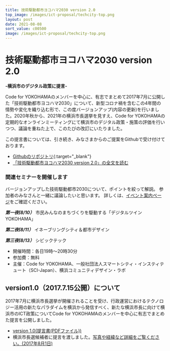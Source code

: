 ```yaml
---
title: 技術駆動都市ヨコハマ2030 version 2.0
top_image: /images/ict-proposal/techcity-top.png
layout: post
date: 2021-08-08
sort_value: c00500
image: /images/ict-proposal/techcity-top.png
---
```


# 技術駆動都市ヨコハマ2030 version 2.0

**-横浜市のデジタル政策に提言-**

Code for YOKOHAMAのメンバーを中心に、有志でまとめて2017年7月に公開した「技術駆動都市ヨコハマ2030」について、新型コロナ禍を含むこの4年間の情勢や変化を織り込む形で、この度バージョンアップ(内容の更新)を行いました。2020年秋から、2021年の横浜市長選挙を見すえ、Code for YOKOHAMAの定期的なオンラインミーティングにて横浜市のデジタル政策・施策の評価を行いつつ、議論を重ねた上で、このたびの改訂にいたりました。

この提言書については、引き続き、みなさまからのご提案をGithubで受け付けております。

* [Githubのリポジトリ](https://github.com/Code4Yokohama/ICTProposal){:target="_blank"}
* [「技術駆動都市ヨコハマ2030 version 2.0」の全文を読む](/ict-proposal/full-text/)  


### 関連セミナーを開催します

バージョンアップした技術駆動都市2030について、ポイントを絞って解説。
参加者のみなさんと一緒に議論したいと思います。
詳しくは、[イベント案内ページ](https://imagineyokohama.peatix.com)をご確認ください。

***第一夜(8/10）***
市民みんなのまちづくりを駆動する「デジタルツインYOKOHAMA」

***第二夜(8/11）***
イネーブリングシティ＆都市デザイン  

***第三夜(8/13）***
シビックテック  

- 開催時間：各日19時～20時30分
- 参加費：無料
- 主催：Code for YOKOHAMA、一般社団法人スマートシティ・インスティテュート（SCI-Japan）、横浜コミュニティデザイン・ラボ


## version1.0（2017.7.15公開）について
2017年7月に横浜市長選挙が開催されることを受け、行政運営におけるテクノロジー活用の新たなパラダイムを横浜から発信すべく、新たな横浜市長に向けて横浜市のICT政策についてCode for YOKOHAMAのメンバーを中心に有志でまとめた提言を公開しました。

* [version 1.0(提言書(PDFファイル))](/ict-proposal/ICT_Proposal_fulltext_v1.pdf)
* 横浜市長選候補者に提言を渡しました。[写真や経緯など詳細をご覧ください。(2017年8月1日)](/ict-proposal/report)
